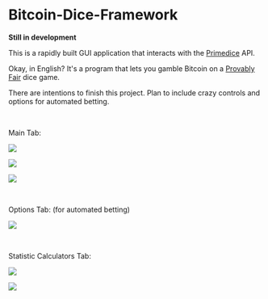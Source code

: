 # Bitcoin-Dice-Framework

<p><b>Still in development</b></p>

<p>This is a rapidly built GUI application that interacts with the <a href='https://primedice.com/?ref=Nolen'>Primedice</a> API.</p>
<p>Okay, in English? It's a program that lets you gamble Bitcoin on a <a href="https://en.wikipedia.org/wiki/Provably_fair">Provably Fair</a> dice game.</p>
<p>There are intentions to finish this project. Plan to include crazy controls and options for automated betting.</p>
<br>
<p>Main Tab:</p>
<p><img src="http://i.imgur.com/uFllJWZ.png"></p>
<p><img src="http://i.imgur.com/ZyNbZf5.png"></p>
<p><img src="http://i.imgur.com/RrukcoO.png"></p>
<br>
<p>Options Tab: (for automated betting)</p>
<p><img src="http://i.imgur.com/Rkfnqnn.png"></p>
<br>
<p>Statistic Calculators Tab:</p>
<p><img src="http://i.imgur.com/Rhz5T0N.png"></p>
<p><img src="http://i.imgur.com/RnTgQ59.png"></p>

